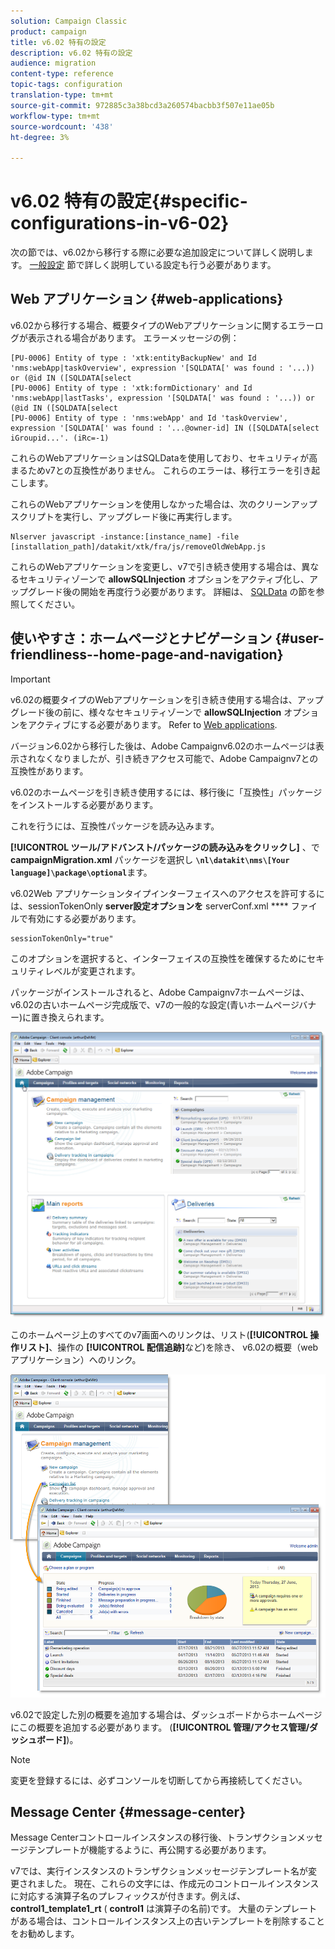 ```yaml
---
solution: Campaign Classic
product: campaign
title: v6.02 特有の設定
description: v6.02 特有の設定
audience: migration
content-type: reference
topic-tags: configuration
translation-type: tm+mt
source-git-commit: 972885c3a38bcd3a260574bacbb3f507e11ae05b
workflow-type: tm+mt
source-wordcount: '438'
ht-degree: 3%

---
```



# v6.02 特有の設定{#specific-configurations-in-v6-02}

次の節では、v6.02から移行する際に必要な追加設定について詳しく説明します。 [一般設定](../../migration/using/general-configurations.md) 節で詳しく説明している設定も行う必要があります。

## Web アプリケーション {#web-applications}

v6.02から移行する場合、概要タイプのWebアプリケーションに関するエラーログが表示される場合があります。 エラーメッセージの例：

```
[PU-0006] Entity of type : 'xtk:entityBackupNew' and Id 'nms:webApp|taskOverview', expression '[SQLDATA[' was found : '...)) or (@id IN ([SQLDATA[select 
[PU-0006] Entity of type : 'xtk:formDictionary' and Id 'nms:webApp|lastTasks', expression '[SQLDATA[' was found : '...)) or (@id IN ([SQLDATA[select 
[PU-0006] Entity of type : 'nms:webApp' and Id 'taskOverview', expression '[SQLDATA[' was found : '...@owner-id] IN ([SQLDATA[select iGroupid...'. (iRc=-1)
```

これらのWebアプリケーションはSQLDataを使用しており、セキュリティが高まるためv7との互換性がありません。 これらのエラーは、移行エラーを引き起こします。

これらのWebアプリケーションを使用しなかった場合は、次のクリーンアップスクリプトを実行し、アップグレード後に再実行します。

```
Nlserver javascript -instance:[instance_name] -file [installation_path]/datakit/xtk/fra/js/removeOldWebApp.js
```

これらのWebアプリケーションを変更し、v7で引き続き使用する場合は、異なるセキュリティゾーンで **allowSQLInjection** オプションをアクティブ化し、アップグレード後の開始を再度行う必要があります。 詳細は、 [SQLData](../../migration/using/general-configurations.md#sqldata) の節を参照してください。

## 使いやすさ：ホームページとナビゲーション {#user-friendliness--home-page-and-navigation}

>[!IMPORTANT]
>
>v6.02の概要タイプのWebアプリケーションを引き続き使用する場合は、アップグレード後の前に、様々なセキュリティゾーンで **allowSQLInjection** オプションをアクティブにする必要があります。 Refer to [Web applications](#web-applications).

バージョン6.02から移行した後は、Adobe Campaignv6.02のホームページは表示されなくなりましたが、引き続きアクセス可能で、Adobe Campaignv7との互換性があります。

v6.02のホームページを引き続き使用するには、移行後に「互換性」パッケージをインストールする必要があります。

これを行うには、互換性パッケージを読み込みます。

**[!UICONTROL ツール/アドバンスト/パッケージの読み込みをクリックし]** 、で **campaignMigration.xml** パッケージを選択し **`\nl\datakit\nms\[Your language]\package\optional`**&#x200B;ます。

v6.02Web アプリケーションタイプインターフェイスへのアクセスを許可するには、sessionTokenOnly **server設定オプションを** serverConf.xml **** ファイルで有効にする必要があります。

```
sessionTokenOnly="true"
```

このオプションを選択すると、インターフェイスの互換性を確保するためにセキュリティレベルが変更されます。

パッケージがインストールされると、Adobe Campaignv7ホームページは、v6.02の古いホームページ完成版で、v7の一般的な設定(青いホームページバナー)に置き換えられます。

![](assets/dashboards.png)

このホームページ上のすべてのv7画面へのリンクは、リスト(**[!UICONTROL 操作リスト]**、操作の **[!UICONTROL 配信追跡]**&#x200B;など)を除き、 v6.02の概要（webアプリケーション）へのリンク。

![](assets/dashboards2.png)

v6.02で設定した別の概要を追加する場合は、ダッシュボードからホームページにこの概要を追加する必要があります。 (**[!UICONTROL 管理/アクセス管理/ダッシュボード]**)。

>[!NOTE]
>
>変更を登録するには、必ずコンソールを切断してから再接続してください。

## Message Center {#message-center}

Message Centerコントロールインスタンスの移行後、トランザクションメッセージテンプレートが機能するように、再公開する必要があります。

v7では、実行インスタンスのトランザクションメッセージテンプレート名が変更されました。 現在、これらの文字には、作成元のコントロールインスタンスに対応する演算子名のプレフィックスが付きます。例えば、 **control1_template1_rt** ( **control1** は演算子の名前)です。 大量のテンプレートがある場合は、コントロールインスタンス上の古いテンプレートを削除することをお勧めします。
